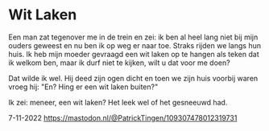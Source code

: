 # Wit Laken

Een man zat tegenover me in de trein en zei: ik ben al heel lang niet bij mijn ouders geweest en nu ben ik op weg er naar toe. Straks rijden we langs hun huis. Ik heb mijn moeder gevraagd een wit laken op te hangen als teken dat ik welkom ben, maar ik durf niet te kijken, wilt u dat voor me doen?

Dat wilde ik wel. Hij deed zijn ogen dicht en toen we zijn huis voorbij waren vroeg hij: "En? Hing er een wit laken buiten?"

Ik zei: meneer, een wit laken? Het leek wel of het gesneeuwd had.

7-11-2022
https://mastodon.nl/@PatrickTingen/109307478012319731